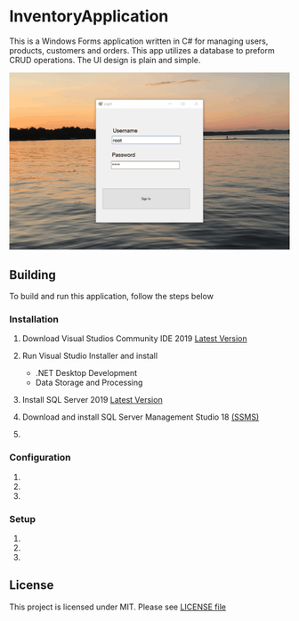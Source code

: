 # InventoryApplication

This is a Windows Forms application written in C# for managing users, products, customers and orders. This app utilizes a database to preform CRUD operations. The UI design is plain and simple.

![Inv-APp](resources/inv-app.gif)

## Building
To build and run this application, follow the steps below

### Installation
1. Download Visual Studios Community IDE 2019 [Latest Version](https://visualstudio.microsoft.com/vs/)
2. Run Visual Studio Installer and install
    - .NET Desktop Development
    - Data Storage and Processing
    
3. Install SQL Server 2019 [Latest Version](https://www.microsoft.com/en-us/sql-server/sql-server-downloads)
4. Download and install SQL Server Management Studio 18 [(SSMS)](https://docs.microsoft.com/en-us/sql/ssms/download-sql-server-management-studio-ssms?view=sql-server-ver15)
5. 

### Configuration
1.
2.
3.

### Setup
1.
2.
3.
 

## License
This project is licensed under MIT. Please see [LICENSE file](https://github.com/nate51315/InventoryApplication/blob/master/LICENSE)
